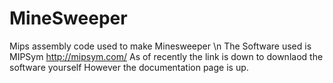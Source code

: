 # MineSweeper
Mips assembly code used to make Minesweeper \n
The Software used is MIPSym
http://mipsym.com/
As of recently the link is down to downlaod the software yourself
However the documentation page is up.
